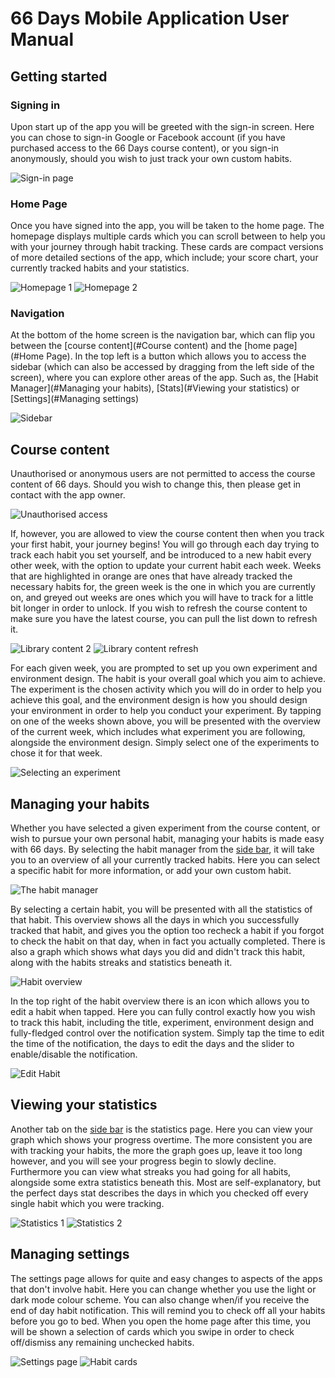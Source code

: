 # 66 Days Mobile Application User Manual

## Getting started

### Signing in

Upon start up of the app you will be greeted with the sign-in screen. Here you can chose to sign-in Google or Facebook account (if you have purchased access to the 66 Days course content), or you sign-in anonymously, should you wish to just track your own custom habits.

![Sign-in page](https://raw.githubusercontent.com/simon-wh/66-Days/master/User%20manual/Images/Signing%20in.png)

### Home Page

Once you have signed into the app, you will be taken to the home page. The homepage displays multiple cards which you can scroll between to help you with your journey through habit tracking. These cards are compact versions of more detailed sections of the app, which include; your score chart, your currently tracked habits and your statistics. 

![Homepage 1](https://raw.githubusercontent.com/simon-wh/66-Days/master/User%20manual/Images/The%20home%20page%201.png)
![Homepage 2](https://raw.githubusercontent.com/simon-wh/66-Days/master/User%20manual/Images/The%20home%20page%202.png)

### Navigation 

At the bottom of the home screen is the navigation bar, which can flip you between the [course content](#Course content) and the [home page](#Home Page). In the top left is a button which allows you to access the sidebar (which can also be accessed by dragging from the left side of the screen), where you can explore other areas of the app. Such as, the [Habit Manager](#Managing your habits), [Stats](#Viewing your statistics) or [Settings](#Managing settings)


![Sidebar](https://raw.githubusercontent.com/simon-wh/66-Days/master/User%20manual/Images/Side%20bar.png)

## Course content
Unauthorised or anonymous users are not permitted to access the course content of 66 days. Should you wish to change this, then please get in contact with the app owner.

![Unauthorised access](https://raw.githubusercontent.com/simon-wh/66-Days/master/User%20manual/Images/Course%20content%20unathourised.png)

If, however, you are allowed to view the course content then when you track your first habit, your journey begins! You will go through each day trying to track each habit you set yourself, and be introduced to a new habit every other week, with the option to update your current habit each week. Weeks that are highlighted in orange are ones that have already tracked the necessary habits for, the green week is the one in which you are currently on, and greyed out weeks are ones which you will have to track for a little bit longer in order to unlock. If you wish to refresh the course content to make sure you have the latest course, you can pull the list down to refresh it.

![Library content 2](https://raw.githubusercontent.com/simon-wh/66-Days/master/User%20manual/Images/Course%20content%20current.png)
![Library content refresh](https://raw.githubusercontent.com/simon-wh/66-Days/master/User%20manual/Images/Course%20content%20refresh.png)

For each given week, you are prompted to set up you own experiment and environment design. The habit is your overall goal which you aim to achieve. The experiment is the chosen activity which you will do in order to help you achieve this goal, and the environment design is how you should design your environment in order to help you conduct your experiment. By tapping on one of the weeks shown above, you will be presented with the overview of the current week, which includes what experiment you are following, alongside the environment design. Simply select one of the experiments to chose it for that week.

![Selecting an experiment](https://raw.githubusercontent.com/simon-wh/66-Days/master/User%20manual/Images/Selecting%20from%20the%20course.png)

## Managing your habits
Whether you have selected a given experiment from the course content, or wish to pursue your own personal habit, managing your habits is made easy with 66 days. By selecting the habit manager from the [side bar](#Navigation), it will take you to an overview of all your currently tracked habits. Here you can select a specific habit for more information, or add your own custom habit.

![The habit manager](https://raw.githubusercontent.com/simon-wh/66-Days/master/User%20manual/Images/Habit%20manager.png)

By selecting a certain habit, you will be presented with all the statistics of that habit. This overview shows all the days in which you successfully tracked that habit, and gives you the option too recheck a habit if you forgot to check the habit on that day, when in fact you actually completed. There is also a graph which shows what days you did and didn't track this habit, along with the habits streaks and statistics beneath it.

![Habit overview](https://raw.githubusercontent.com/simon-wh/66-Days/master/User%20manual/Images/Habit%20overview.png)

In the top right of the habit overview there is an icon which allows you to edit a habit when tapped. Here you can fully control exactly how you wish to track this habit, including the title, experiment, environment design and fully-fledged control over the notification system. Simply tap the time to edit the time of the notification, the days to edit the days and the slider to enable/disable the notification.

![Edit Habit](https://raw.githubusercontent.com/simon-wh/66-Days/master/User%20manual/Images/Editing%20a%20habit.png)

## Viewing your statistics
Another tab on the [side bar](#Navigation) is the statistics page. Here you can view your graph which shows your progress overtime. The more consistent you are with tracking your habits, the more the graph goes up, leave it too long however, and you will see your progress begin to slowly decline. Furthermore you can view what streaks you had going for all habits, alongside some extra statistics beneath this. Most are self-explanatory, but the perfect days stat describes the days in which you checked off every single habit which you were tracking.

![Statistics 1](https://raw.githubusercontent.com/simon-wh/66-Days/master/User%20manual/Images/Stats.png)
![Statistics 2](https://raw.githubusercontent.com/simon-wh/66-Days/master/User%20manual/Images/Streaks.png)

## Managing settings
The settings page allows for quite and easy changes to aspects of the apps that don't involve habit. Here you can change whether you use the light or dark mode colour scheme. You can also change when/if you receive the end of day habit notification. This will remind you to check off all your habits before you go to bed. When you open the home page after this time, you will be shown a selection of cards which you swipe in order to check off/dismiss any remaining unchecked habits.

![Settings page](https://raw.githubusercontent.com/simon-wh/66-Days/master/User%20manual/Images/End%20of%20day%20notifcation.png)
![Habit cards](https://raw.githubusercontent.com/simon-wh/66-Days/master/User%20manual/Images/Card%20swipes.png)
